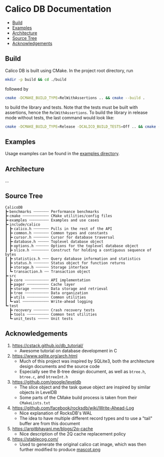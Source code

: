 # Calico DB Documentation

+ [Build](#build)
+ [Examples](#examples)
+ [Architecture](#architecture)
+ [Source Tree](#source-tree)
+ [Acknowledgements](#acknowledgements)

## Build
Calico DB is built using CMake.
In the project root directory, run
```bash
mkdir -p build && cd ./build
```

followed by
```bash
cmake -DCMAKE_BUILD_TYPE=RelWithAssertions .. && cmake --build .
```

to build the library and tests.
Note that the tests must be built with assertions, hence the `RelWithAssertions`.
To build the library in release mode without tests, the last command would look like:
```bash
cmake -DCMAKE_BUILD_TYPE=Release -DCALICO_BUILD_TESTS=Off .. && cmake --build .
```

## Examples
Usage examples can be found in the [examples directory](../examples).

## Architecture
...

## Source Tree
```
CalicoDB
┣╸benchmarks ┄┄┄┄┄┄┄ Performance benchmarks
┣╸cmake ┄┄┄┄┄┄┄┄┄┄┄┄ CMake utilities/config files
┣╸examples ┄┄┄┄┄┄┄┄┄ Examples and use cases
┣╸include/calico
┃ ┣╸calico.h ┄┄┄┄┄┄┄ Pulls in the rest of the API
┃ ┣╸common.h ┄┄┄┄┄┄┄ Common types and constants
┃ ┣╸cursor.h ┄┄┄┄┄┄┄ Cursor for database traversal
┃ ┣╸database.h ┄┄┄┄┄ Toplevel database object
┃ ┣╸options.h ┄┄┄┄┄┄ Options for the toplevel database object
┃ ┣╸slice.h ┄┄┄┄┄┄┄┄ Construct for holding a contiguous sequence of bytes
┃ ┣╸statistics.h ┄┄┄ Query database information and statistics
┃ ┣╸status.h ┄┄┄┄┄┄┄ Status object for function returns
┃ ┣╸storage.h ┄┄┄┄┄┄ Storage interface
┃ ┗╸transaction.h ┄┄ Transaction object
┣╸src
┃ ┣╸core ┄┄┄┄┄┄┄┄┄┄┄ API implementation
┃ ┣╸pager ┄┄┄┄┄┄┄┄┄┄ Cache layer
┃ ┣╸storage ┄┄┄┄┄┄┄┄ Data storage and retrieval
┃ ┣╸tree ┄┄┄┄┄┄┄┄┄┄┄ Data organization
┃ ┣╸utils ┄┄┄┄┄┄┄┄┄┄ Common utilities
┃ ┗╸wal ┄┄┄┄┄┄┄┄┄┄┄┄ Write-ahead logging
┗╸test
  ┣╸recovery ┄┄┄┄┄┄┄ Crash recovery tests
  ┣╸tools ┄┄┄┄┄┄┄┄┄┄ Common test utilities
  ┗╸unit_tests ┄┄┄┄┄ Unit tests
```

## Acknowledgements
1. https://cstack.github.io/db_tutorial/
    + Awesome tutorial on database development in C
2. https://www.sqlite.org/arch.html
    + Much of this project was inspired by SQLite3, both the architecture design documents and the source code
    + Especially see the B-tree design document, as well as `btree.h`, `btree.c`, and `btreeInt.h`
3. https://github.com/google/leveldb
    + The slice object and the task queue object are inspired by similar objects in LevelDB
    + Some parts of the CMake build process is taken from their `CMakeLists.txt`
4. https://github.com/facebook/rocksdb/wiki/Write-Ahead-Log
    + Nice explanation of RocksDB's WAL
    + The idea to have multiple different record types and to use a "tail" buffer are from this document
5. https://arpitbhayani.me/blogs/2q-cache
    + Nice description of the 2Q cache replacement policy
6. https://stablecog.com/
    + Used to generate the original calico cat image, which was then further modified to produce [mascot.png](mascot.png)